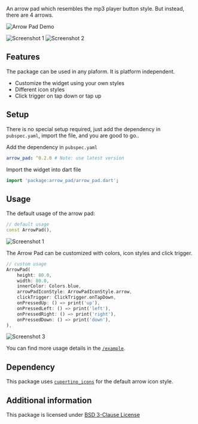 An arrow pad which resembles the mp3 player button style. But instead, there are 4 arrows.

![Arrow Pad Demo](https://user-images.githubusercontent.com/40348358/155262478-bf5d0f1a-6a4c-4233-9f58-032d5bcd2643.gif)

![Screenshot 1](https://user-images.githubusercontent.com/40348358/155262898-14c293dd-c39d-4772-adad-4a221a3a67d7.png)
![Screenshot 2](https://user-images.githubusercontent.com/40348358/155262967-e44897a3-0f14-4493-978a-8cba68180d31.png)

## Features

The package can be used in any plaform. It is platform independent.

- Customize the widget using your own styles
- Different icon styles
- Click trigger on tap down or tap up

## Setup

There is no special setup required, just add the dependency in `pubspec.yaml`, import the file, and you are good to go..

Add the dependency in `pubspec.yaml`
```yaml
arrow_pad: ^0.2.0 # Note: use latest version
```

Import the widget into dart file
```dart
import 'package:arrow_pad/arrow_pad.dart';
```
## Usage

The default usage of the arrow pad:
```dart
// default usage
const ArrowPad(),
```
![Screenshot 1](https://user-images.githubusercontent.com/40348358/155262898-14c293dd-c39d-4772-adad-4a221a3a67d7.png)

The Arrow Pad can be customized with colors, icon styles and click trigger.
```dart
// custom usage
ArrowPad(
    height: 80.0,
    width: 80.0,
    innerColor: Colors.blue,
    arrowPadIconStyle: ArrowPadIconStyle.arrow,
    clickTrigger: ClickTrigger.onTapDown,
    onPressedUp: () => print('up'),
    onPressedLeft: () => print('left'),
    onPressedRight: () => print('right'),
    onPressedDown: () => print('down'),
),
```
![Screenshot 3](https://user-images.githubusercontent.com/40348358/155263058-8b760258-b7a4-4bc0-976e-b4d02f7b0120.png)

You can find more usage details in the [`/example`](https://github.com/immadisairaj/arrow_pad/tree/main/example).

## Dependency

This package uses [`cupertino_icons`](https://pub.dev/packages/cupertino_icons) for the default arrow icon style.

## Additional information

This package is licensed under [BSD 3-Clause License](https://github.com/immadisairaj/arrow_pad/blob/main/LICENSE)
